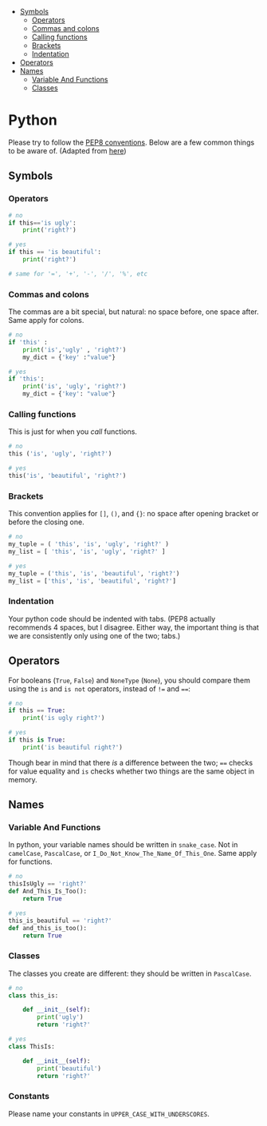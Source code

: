 <!-- MarkdownTOC -->

- [Symbols](#symbols)
    - [Operators](#operators)
    - [Commas and colons](#commas-and-colons)
    - [Calling functions](#calling-functions)
    - [Brackets](#brackets)
    - [Indentation](#indentation)
- [Operators](#operators-1)
- [Names](#names)
    - [Variable And Functions](#variable-and-functions)
    - [Classes](#classes)

<!-- /MarkdownTOC -->

# Python 
Please try to follow the [PEP8 conventions](https://www.python.org/dev/peps/pep-0008/).
Below are a few common things to be aware of. (Adapted from [here](https://gist.github.com/math2001/3a6839f9d51a139b26cf2c4ecab02c9f))
## Symbols

### Operators


```python
# no
if this=='is ugly':
    print('right?')

# yes
if this == 'is beautiful':
    print('right?')

# same for '=', '+', '-', '/', '%', etc
```

### Commas and colons

The commas are a bit special, but natural: no space before, one space after. Same apply for colons.

```python
# no
if 'this' :
    print('is','ugly' , 'right?')
    my_dict = {'key' :"value"}

# yes
if 'this':
    print('is', 'ugly', 'right?')
    my_dict = {'key': "value"}
```

### Calling functions

This is just for when you *call* functions.

```python
# no
this ('is', 'ugly', 'right?')

# yes
this('is', 'beautiful', 'right?')
```

### Brackets

This convention applies for `[]`, `()`, and `{}`: no space after opening bracket or before the 
closing one.

```python
# no
my_tuple = ( 'this', 'is', 'ugly', 'right?' )
my_list = [ 'this', 'is', 'ugly', 'right?' ]

# yes
my_tuple = ('this', 'is', 'beautiful', 'right?')
my_list = ['this', 'is', 'beautiful', 'right?']
```

### Indentation

Your python code should be indented with tabs. (PEP8 actually recommends 4 spaces, but I disagree. Either way,
the important thing is that we are consistently only using one of the two; tabs.)

## Operators

For booleans (`True`, `False`) and `NoneType` (`None`), you should compare them using the `is` and 
`is not` operators, instead of `!=` and `==`:

```python
# no
if this == True:
    print('is ugly right?')

# yes
if this is True:
    print('is beautiful right?')
```

Though bear in mind that there *is* a difference between the two; `==` checks for
value equality and `is` checks whether two things are the same object in memory. 

## Names

### Variable And Functions

In python, your variable names should be written in `snake_case`. Not in `camelCase`, `PascalCase`,
or `I_Do_Not_Know_The_Name_Of_This_One`. Same apply for functions.

```python
# no
thisIsUgly == 'right?'
def And_This_Is_Too():
    return True

# yes
this_is_beautiful == 'right?'
def and_this_is_too():
    return True
```

### Classes

The classes you create are different: they should be written in `PascalCase`.

```python
# no
class this_is:

    def __init__(self):
        print('ugly')
        return 'right?'

# yes
class ThisIs:

    def __init__(self):
        print('beautiful')
        return 'right?'
```

### Constants
Please name your constants in `UPPER_CASE_WITH_UNDERSCORES`.